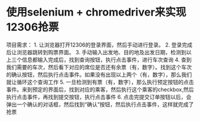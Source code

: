 # 使用selenium + chromedriver来实现12306抢票
项目需求：
    1. 让浏览器打开12306的登录界面，然后手动进行登录。
    2. 登录完成后让浏览器跳转到购票界面。
    3. 手动输入出发地、目的地及出发日期，检测到以上三个信息都输入完成后，找到查询按钮，执行点击事件，进行车次查询
    4. 查到我们需要的车次，然后看下对应的席位是否还有余票（有，数字）。找到这个车次的确认按钮，然后执行点击事件。如果没有出现以上两个（有，数字），那么我们就让循环这个查询工作
    5. 一旦检测到有票（有，数字），那么执行预定按钮的点击事件。来到预定的界面后，找到对应的乘客，然后执行这个乘客的checkbox,然后执行点击事件，再找到提交按钮，执行点击事件
    6. 点击完提交订单按钮以后，会弹出一个确认的对话框，然后找到“确认”按钮，然后执行点击事件，这样就完成了抢票
